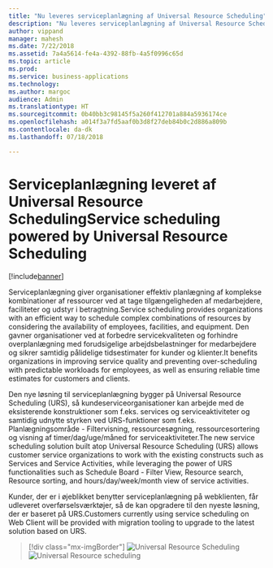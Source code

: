 ```yaml
---
title: "Nu leveres serviceplanlægning af Universal Resource Scheduling"
description: "Nu leveres serviceplanlægning af Universal Resource Scheduling"
author: vippand
manager: mahesh
ms.date: 7/22/2018
ms.assetid: 7a4a5614-fe4a-4392-88fb-4a5f0996c65d
ms.topic: article
ms.prod: 
ms.service: business-applications
ms.technology: 
ms.author: margoc
audience: Admin
ms.translationtype: HT
ms.sourcegitcommit: 0b40bb3c98145f5a260f412701a884a5936174ce
ms.openlocfilehash: a014f3a7fd5aaf0b3d8f27deb84b0c2d886a809b
ms.contentlocale: da-dk
ms.lasthandoff: 07/18/2018

---
```


#  <a name="service-scheduling-powered-by-universal-resource-scheduling"></a><span data-ttu-id="96ad4-103">Serviceplanlægning leveret af Universal Resource Scheduling</span><span class="sxs-lookup"><span data-stu-id="96ad4-103">Service scheduling powered by Universal Resource Scheduling</span></span>  


[!include[banner](../../../includes/banner.md)]

<span data-ttu-id="96ad4-104">Serviceplanlægning giver organisationer effektiv planlægning af komplekse kombinationer af ressourcer ved at tage tilgængeligheden af medarbejdere, faciliteter og udstyr i betragtning.</span><span class="sxs-lookup"><span data-stu-id="96ad4-104">Service scheduling provides organizations with an efficient way to schedule complex combinations of resources by considering the availability of employees, facilities, and equipment.</span></span> <span data-ttu-id="96ad4-105">Den gavner organisationer ved at forbedre servicekvaliteten og forhindre overplanlægning med forudsigelige arbejdsbelastninger for medarbejdere og sikrer samtidig pålidelige tidsestimater for kunder og klienter.</span><span class="sxs-lookup"><span data-stu-id="96ad4-105">It benefits organizations in improving service quality and preventing over-scheduling with predictable workloads for employees, as well as ensuring reliable time estimates for customers and clients.</span></span> 

<span data-ttu-id="96ad4-106">Den nye løsning til serviceplanlægning bygger på Universal Resource Scheduling (URS), så kundeserviceorganisationer kan arbejde med de eksisterende konstruktioner som f.eks. services og serviceaktiviteter og samtidig udnytte styrken ved URS-funktioner som f.eks. Planlægningsområde - Filtervisning, ressourcesøgning, ressourcesortering og visning af timer/dag/uge/måned for serviceaktiviteter.</span><span class="sxs-lookup"><span data-stu-id="96ad4-106">The new service scheduling solution built atop Universal Resource Scheduling (URS) allows customer service organizations to work with the existing constructs such as Services and Service Activities, while leveraging the power of URS functionalities such as Schedule Board - Filter View, Resource search, Resource sorting, and hours/day/week/month view of service activities.</span></span> 

<span data-ttu-id="96ad4-107">Kunder, der er i øjeblikket benytter serviceplanlægning på webklienten, får udleveret overførselsværktøjer, så de kan opgradere til den nyeste løsning, der er baseret på URS.</span><span class="sxs-lookup"><span data-stu-id="96ad4-107">Customers currently using service scheduling on Web Client will be provided with migration tooling to upgrade to the latest solution based on URS.</span></span>

> [!div class="mx-imgBorder"]
> <span data-ttu-id="96ad4-108">![Universal Resource Scheduling](media/universal-resource-scheduling.png "Universal Resource Scheduling")</span><span class="sxs-lookup"><span data-stu-id="96ad4-108">![Universal Resource scheduling](media/universal-resource-scheduling.png "Universal Resource Scheduling")</span></span>


